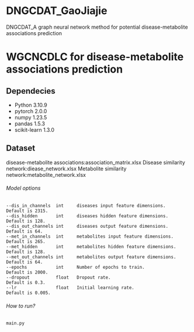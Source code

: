# DNGCDAT_GaoJiajie
DNGCDAT_A graph neural network method for potential disease-metabolite associations prediction

# WGCNCDLC for disease-metabolite associations prediction

## Dependecies
- Python 3.10.9
- pytorch 2.0.0
- numpy 1.23.5
- pandas 1.5.3
- scikit-learn 1.3.0


## Dataset
disease-metabolite associations:association_matrix.xlsx
Disease similarity network:diease_network.xlsx
Metabolite similarity network:metabolite_network.xlsx

###### Model options
```
--dis_in_channels  int     diseases input feature dimensions.         Default is 2315.
--dis_hidden       int     diseases hidden feature dimensions.        Default is 128.
--dis_out_channels int     diseases output feature dimensions.        Default is 64.
--met_in_channels  int     metabolites input feature dimensions.      Default is 265.
--met_hidden       int     metabolites hidden feature dimensions.     Default is 128.
--met_out_channels int     metabolites output feature dimensions.     Default is 64.
--epochs           int     Number of epochs to train.                 Default is 2000.
--dropout          float   Dropout rate.                              Default is 0.3.
--lr               float   Initial learning rate.                     Default is 0.005.
```

###### How to run?
```
main.py
```
